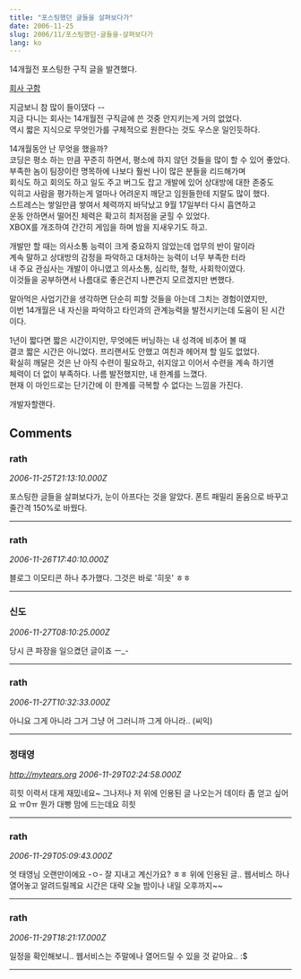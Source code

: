 ```yaml
---
title: "포스팅했던 글들을 살펴보다가"
date: 2006-11-25
slug: 2006/11/포스팅했던-글들을-살펴보다가
lang: ko
---
```


14개월전 포스팅한 구직 글을 발견했다.

[회사 구함](/2005/09/%ED%9A%8C%EC%82%AC-%EA%B5%AC%ED%95%A8)

지금보니 참 많이 들이댔다 --  
지금 다니는 회사는 14개월전 구직글에 쓴 것중 안지키는게 거의 없었다.   
역시 짧은 지식으로 무엇인가를 구체적으로 원한다는 것도 우스운 일인듯하다.  

14개월동안 난 무엇을 했을까?  
코딩은 평소 하는 만큼 꾸준히 하면서, 평소에 하지 않던 것들을 많이 할 수 있어 좋았다.  
부족한 놈이 팀장이란 명목하에 나보다 훨씬 나이 많은 분들을 리드해가며  
회식도 하고 회의도 하고 일도 주고 버그도 잡고 개발에 있어 상대방에 대한 존중도   
익히고 사람을 평가하는게 얼마나 어려운지 깨닫고 임원들한테 지랄도 많이 했다.  
스트레스는 쌓일만큼 쌓여서 체력까지 바닥났고 9월 17일부터 다시 흡연하고  
운동 안하면서 떨어진 체력은 확고히 최저점을 굳힐 수 있었다.   
XBOX를 개조하여 간간히 게임을 하며 밤을 지새우기도 하고.  

개발만 할 때는 의사소통 능력이 크게 중요하지 않았는데 업무의 반이 말이라  
계속 말하고 상대방의 감정을 파악하고 대처하는 능력이 너무 부족한 터라  
내 주요 관심사는 개발이 아니였고 의사소통, 심리학, 철학, 사회학이였다.  
이것들을 공부하면서 나름대로 좋은건지 나쁜건지 모르겠지만 변했다.  

말아먹은 사업기간을 생각하면 단순히 피할 것들을 아는데 그치는 경험이였지만,  
이번 14개월은 내 자신을 파악하고 타인과의 관계능력을 발전시키는데 도움이 된 시간이다.

1년이 짧다면 짧은 시간이지만, 무엇에든 버닝하는 내 성격에 비추어 볼 때  
결코 짧은 시간은 아니었다. 프리랜서도 안했고 여친과 헤어져 할 일도 없었다.  
확실히 깨달은 것은 난 아직 수련이 필요하고, 쉬지않고 이어서 수련을 계속 하기엔  
체력이 더 없이 부족하다. 나름 발전했지만, 내 한계를 느꼈다.   
현재 이 마인드로는 단기간에 이 한계를 극복할 수 없다는 느낌을 가진다.

개발자할랜다.

## Comments

### rath
*2006-11-25T21:13:10.000Z*

포스팅한 글들을 살펴보다가, 눈이 아프다는 것을 알았다.
폰트 패밀리 돋움으로 바꾸고 줄간격 150%로 바꿨다.

---

### rath
*2006-11-26T17:40:10.000Z*

블로그 이모티콘 하나 추가했다. 그것은 바로 '히읏' ㅎㅎ

---

### 신도
*2006-11-27T08:10:25.000Z*

당시 큰 파장을 일으켰던 글이죠 ㅡ_-

---

### rath
*2006-11-27T10:32:33.000Z*

아니요 그게 아니라 그거 그냥 어 그러니까 그게 아니라.. (씨익)

---

### 정태영
*http://mytears.org*
*2006-11-29T02:24:58.000Z*

히힛 이력서 대게 재밌네요~ 그나저나 저 위에 인용된 글 나오는거 데이타 좀 얻고 싶어요 ㅠ0ㅠ 뭔가 대빵 맘에 드는데요 히힛

---

### rath
*2006-11-29T05:09:43.000Z*

엇 태영님 오랜만이에요 -ㅇ- 잘 지내고 계신가요? ㅎㅎ 
위에 인용된 글.. 웹서비스 하나 열어놓고 알려드릴께요 
시간은 대략 오늘 밤이나 내일 오후까지~~

---

### rath
*2006-11-29T18:21:17.000Z*

일정을 확인해보니.. 웹서비스는 주말에나 열어드릴 수 있을 것 같아요.. :$

---

